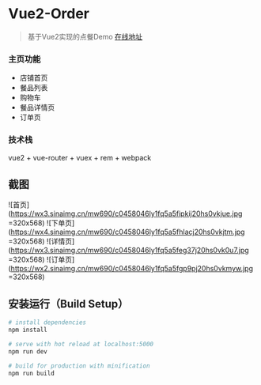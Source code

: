 # Vue2-Order

> 基于Vue2实现的点餐Demo [在线地址](https://safaring.github.io/Vue2-Order/#/shop/1)

### 主页功能
- 店铺首页
- 餐品列表
- 购物车
- 餐品详情页
- 订单页

### 技术栈
vue2 + vue-router + vuex + rem + webpack

## 截图
![首页](https://wx3.sinaimg.cn/mw690/c0458046ly1fq5a5fipkij20hs0vkjue.jpg =320x568)
![下单页](https://wx4.sinaimg.cn/mw690/c0458046ly1fq5a5fhlacj20hs0vkjtm.jpg =320x568)
![详情页](https://wx3.sinaimg.cn/mw690/c0458046ly1fq5a5feg37j20hs0vk0u7.jpg =320x568)
![订单页](https://wx2.sinaimg.cn/mw690/c0458046ly1fq5a5fgp9pj20hs0vkmyw.jpg =320x568)

## 安装运行（Build Setup）

``` bash
# install dependencies
npm install

# serve with hot reload at localhost:5000
npm run dev

# build for production with minification
npm run build

```
